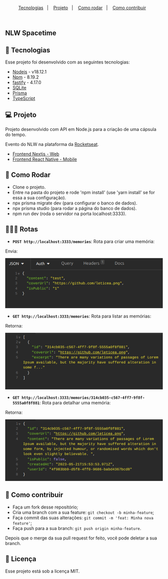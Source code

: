 <p align="center">
  <a href="#-tecnologias">Tecnologias</a>&nbsp;&nbsp;&nbsp;|&nbsp;&nbsp;&nbsp;
  <a href="#-projeto">Projeto</a>&nbsp;&nbsp;&nbsp;|&nbsp;&nbsp;&nbsp;
  <a href="#-como-rodar">Como rodar</a>&nbsp;&nbsp;&nbsp;|&nbsp;&nbsp;&nbsp;
  <a href="#-como-contribuir">Como contribuir</a>&nbsp;&nbsp;&nbsp;
  </p>

<br>

## NLW Spacetime

## 🚀 Tecnologias

Esse projeto foi desenvolvido com as seguintes tecnologias:

- [Nodejs](https://nodejs.org/en/) - v18.12.1
- [Npm](https://www.npmjs.com/) - 8.19.2
- [fastify](https://www.fastify.io/) - 4.17.0
- [SQLite](https://www.sqlite.org/index.html)
- [Prisma](https://www.prisma.io/docs)
- [TypeScript](https://www.typescriptlang.org/)

## 💻 Projeto

Projeto desenvolvido com API em Node.js para a criação de uma cápsula do tempo.

Evento do NLW na plataforma da [Rocketseat](https://www.rocketseat.com.br/).

- [Frontend Nextjs - Web](https://github.com/leticea/nlw-spacetime-web)
- [Frontend React Native - Mobile](https://github.com/leticea/nlw-spacetime-mobile)

## 🚀 Como Rodar

- Clone o projeto.
- Entre na pasta do projeto e rode 'npm install' (use 'yarn install' se for essa a sua configuração).
- npx prisma migrate dev (para configurar o banco de dados).
- npx prisma studio (para rodar a página do banco de dados).
- npm run dev (roda o servidor na porta localhost:3333).

## 👩🏿‍💻 Rotas

- **`POST http://localhost:3333/memories`**: Rota para criar uma memória:

Envia:

<p align="center">
  <img alt="" src=".github/image3.png">
</p>

- **`GET http://localhost:3333/memories`**: Rota para listar as memórias:

Retorna:

<p align="center">
  <img alt="" src=".github/image.png">
</p>

- **`GET http://localhost:3333/memories/314cb035-c567-4ff7-9f8f-5555a0f8f881`**: Rota para detalhar uma memória:

Retorna:

<p align="center">
  <img alt="" src=".github/image2.png">
</p>

## 🤔 Como contribuir

- Faça um fork desse repositório;
- Cria uma branch com a sua feature: `git checkout -b minha-feature`;
- Faça commit das suas alterações: `git commit -m 'feat: Minha nova feature'`;
- Faça push para a sua branch: `git push origin minha-feature`.

Depois que o merge da sua pull request for feito, você pode deletar a sua branch.

## 📝 Licença

Esse projeto está sob a licença MIT.
